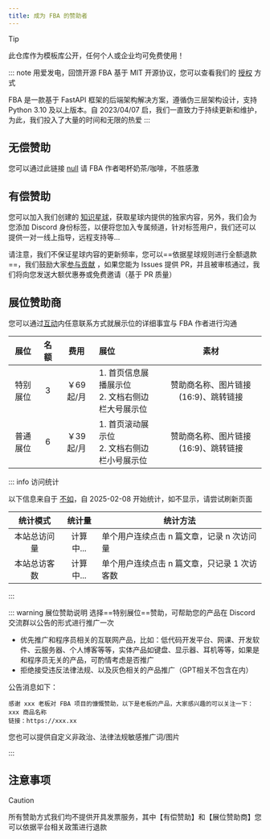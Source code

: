 ```yaml
---
title: 成为 FBA 的赞助者
---
```


> [!TIP]
> 此仓库作为模板库公开，任何个人或企业均可免费使用！

::: note 用爱发电，回馈开源<Icon name="twemoji:sparkling-heart" />
FBA 基于 MIT 开源协议，您可以查看我们的 [授权](/guide/summary/why.md#承诺) 方式

FBA 是一款基于 FastAPI 框架的后端架构解决方案，遵循伪三层架构设计，支持 Python 3.10 及以上版本。自 2023/04/07
启，我们一直致力于持续更新和维护，为此，我们投入了大量的时间和无限的热爱
:::

## 无偿赞助

您可以通过此链接 [null](https://wu-clan.github.io/sponsor/) 请 FBA 作者喝杯奶茶/咖啡，不胜感激

## 有偿赞助

您可以加入我们创建的 [知识星球](https://t.zsxq.com/PDk8b)，获取星球内提供的独家内容，另外，我们会为您添加 Discord
身份标签，以便将您加入专属频道，针对标签用户，我们还可以提供一对一线上指导，远程支持等...

请注意，我们不保证星球内容的更新频率，您可以==依据星球规则进行全额退款==，我们鼓励大家[参与贡献](https://github.com/fastapi-practices/fastapi_best_architecture/tree/master/backend#readme)
，如果您能为 Issues 提供 PR，并且被审核通过，我们将向您发送大额优惠券或免费邀请（基于 PR 质量）

## 展位赞助商

您可以通过[互动](https://wu-clan.github.io/homepage/)内任意联系方式就展示位的详细事宜与 FBA 作者进行沟通

|  展位  | 名额 |   费用   | 展位                                 |          素材           |
|:----:|:--:|:------:|:-----------------------------------|:---------------------:|
| 特别展位 | 3  | ￥69起/月 | 1. 首页信息展播展示位 <br /> 2. 文档右侧边栏大号展示位 | 赞助商名称、图片链接(16:9)、跳转链接 |
| 普通展位 | 6  | ￥39起/月 | 1. 首页滚动展示位 <br /> 2. 文档右侧边栏小号展示位   | 赞助商名称、图片链接(16:9)、跳转链接 |

::: info 访问统计

[//]: # (以下信息来自于 [vercount]&#40;https://github.com/EvanNotFound/vercount&#41;，自 2025-02-08 开始统计，如不显示，请尝试刷新页面)

[//]: # (|  统计模式  |                       统计量                       | 统计方法                      |)

[//]: # (|:------:|:-----------------------------------------------:|---------------------------|)

[//]: # (| 本站总访问量 | <span id="vercount_value_site_pv">计算中...</span> | 每访问 1 次加 1                |)

[//]: # (| 本站总访客数 | <span id="vercount_value_site_uv">计算中...</span> | 通过用户的 UserAgent 和 IP 地址判断 |)

以下信息来自于 [不如](https://ibruce.info/)，自 2025-02-08 开始统计，如不显示，请尝试刷新页面

|  统计模式  |                       统计量                       | 统计方法                      |
|:------:|:-----------------------------------------------:|---------------------------|
| 本站总访问量 | <span id="busuanzi_value_site_pv">计算中...</span> | 单个用户连续点击 n 篇文章，记录 n 次访问量  |
| 本站总访客数 | <span id="busuanzi_value_site_uv">计算中...</span> | 单个用户连续点击 n 篇文章，只记录 1 次访客数 |

:::

::: warning 展位赞助说明
选择==特别展位==赞助，可帮助您的产品在 Discord 交流群以公告的形式进行推广一次

- 优先推广和程序员相关的互联网产品，比如：低代码开发平台、网课、开发软件、云服务器、个人博客等等，实体产品如键盘、显示器、耳机等等，如果是和程序员无关的产品，可酌情考虑是否推广
- 拒绝接受违反法律法规、以及灰色相关的产品推广（GPT相关不包含在内）

公告消息如下：

```text
感谢 xxx 老板对 FBA 项目的慷慨赞助，以下是老板的产品，大家感兴趣的可以关注一下：
xxx 商品名称
链接：https://xxx.xx
```

您也可以提供自定义非政治、法律法规敏感推广词/图片

:::

## 注意事项

> [!CAUTION]
> 所有赞助方式我们均不提供开具发票服务，其中【有偿赞助】和【展位赞助商】您可以依据平台相关政策进行退款
